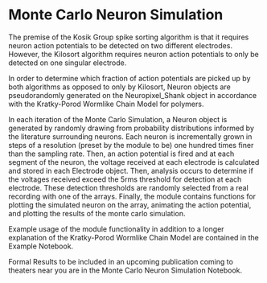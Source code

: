 # Monte Carlo Neuron Simulation
The premise of the Kosik Group spike sorting algorithm is that it requires neuron action potentials to be detected on two different electrodes. However, the Kilosort algorithm requires neuron action potentials to only be detected on one singular electrode.

In order to determine which fraction of action potentials are picked up by both algorithms as opposed to only by Kilosort, Neuron objects are pseudorandomly generated on the Neuropixel_Shank object in accordance with the Kratky-Porod Wormlike Chain Model for polymers. 

In each iteration of the Monte Carlo Simulation, a Neuron object is generated by randomly drawing from probability distributions informed by the literature surrounding neurons. Each neuron is incrementally grown in steps of a resolution (preset by the module to be) one hundred times finer than the sampling rate. Then, an action potential is fired and at each segment of the neuron, the voltage received at each electrode is calculated and stored in each Electrode object. Then, analysis occurs to determine if the voltages received exceed the 5rms threshold for detection at each electrode. These detection thresholds are randomly selected from a real recording with one of the arrays. Finally, the module contains functions for plotting the simulated neuron on the array, animating the action potential, and plotting the results of the monte carlo simulation.

Example usage of the module functionality in addition to a longer explanation of the Kratky-Porod Wormlike Chain Model are contained in the Example Notebook. 

Formal Results to be included in an upcoming publication coming to theaters near you are in the Monte Carlo Neuron Simulation Notebook.
